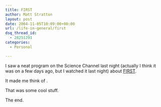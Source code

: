 ```yaml
---
title: FIRST
author: Matt Stratton
layout: post
date: 2004-11-05T10:09:00+00:00
url: /life-in-general/first
dsq_thread_id:
  - 28251291
categories:
  - Personal

---
```

I saw a neat program on the Science Channel last night (actually I think it was on a few days ago, but I watched it last night) about [FIRST][1].

It made me think of .

That was some cool stuff.

The end.

 [1]: http://www.usfirst.org/